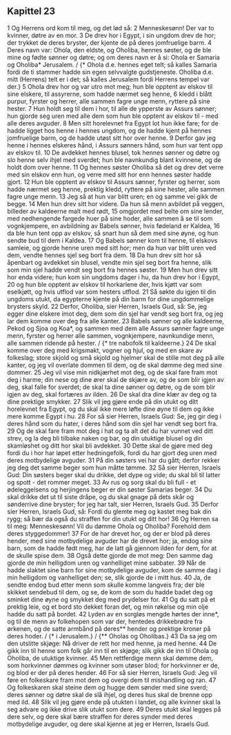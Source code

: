 ## Kapittel 23

1 Og Herrens ord kom til meg, og det lød så:
2 Menneskesønn! Der var to kvinner, døtre av en mor.
3 De drev hor i Egypt, i sin ungdom drev de hor; der trykket de deres bryster, der kjente de på deres jomfruelige barm.
4 Deres navn var: Ohola, den eldste, og Oholiba, hennes søster, og de ble mine og fødte sønner og døtre; og om deres navn er å si: Ohola er Samaria og Oholiba* Jerusalem. / {* Ohola d.e. hennes eget telt; så kalles Samaria fordi de ti stammer hadde sin egen selvvalgte gudstjeneste. Oholiba d.e. mitt (Herrens) telt er i det; så kalles Jerusalem fordi Herrens tempel var der.}
5 Ohola drev hor og var utro mot meg; hun ble opptent av elskov til sine elskere, til assyrerne, som hadde nærmet seg henne,
6 kledd i blått purpur, fyrster og herrer, alle sammen fagre unge menn, ryttere på sine hester.
7 Hun holdt seg til dem i hor, til alle de ypperste av Assurs sønner; hun gjorde seg uren med alle dem som hun ble opptent av elskov til - med alle deres avguder.
8 Men sitt horelevnet fra Egypt lot hun ikke fare; for de hadde ligget hos henne i hennes ungdom, og de hadde kjent på hennes jomfruelige barm, og de hadde utøst sitt hor over henne.
9 Derfor gav jeg henne i hennes elskeres hånd, i Assurs sønners hånd, som hun var tent opp av elskov til.
10 De avdekket hennes blusel, tok hennes sønner og døtre og slo henne selv ihjel med sverdet; hun ble navnkundig blant kvinnene, og de holdt dom over henne.
11 Og hennes søster Oholiba så det og drev det verre med sin elskov enn hun, og verre med sitt hor enn hennes søster hadde gjort.
12 Hun ble opptent av elskov til Assurs sønner, fyrster og herrer, som hadde nærmet seg henne, prektig kledd, ryttere på sine hester, alle sammen fagre unge menn.
13 Jeg så at hun var blitt uren; en og samme vei gikk de begge.
14 Men hun drev sitt hor videre. Da hun så menn avbildet på veggen, billeder av kaldeerne malt med rødt,
15 omgjordet med belte om sine lender, med nedhengende fargede huer på sine hoder, alle sammen å se til som vognkjempere, en avbildning av Babels sønner, hvis fødeland er Kaldea,
16 da ble hun tent opp av elskov, så snart hun så dem med sine øyne, og hun sendte bud til dem i Kaldea.
17 Og Babels sønner kom til henne, til elskovs samleie, og gjorde henne uren med sitt hor; men da hun var blitt uren ved dem, vendte hennes sjel seg bort fra dem.
18 Da hun drev sitt hor så åpenbart og avdekket sin blusel, vendte min sjel seg bort fra henne, slik som min sjel hadde vendt seg bort fra hennes søster.
19 Men hun drev sitt hor enda videre; hun kom sin ungdoms dager i hu, da hun drev hor i Egypt,
20 og hun ble opptent av elskov til horkarlene der, hvis kjøtt var som eselkjøtt, og hvis utflod var som hesters utflod.
21 Så søkte du igjen til din ungdoms utukt, da egypterne kjente på din barm for dine ungdommelige brysters skyld.
22 Derfor, Oholiba, sier Herren, Israels Gud, så: Se, jeg egger dine elskere imot deg, dem som din sjel har vendt seg bort fra, og jeg lar dem komme over deg fra alle kanter.
23 Babels sønner og alle kaldeerne, Pekod og Sjoa og Koa*, og sammen med dem alle Assurs sønner fagre unge menn, fyrster og herrer alle sammen, vognkjempere, navnkundige menn, alle sammen ridende på hester. / {* tre nabofolk til kaldeerne.}
24 De skal komme over deg med krigsmakt, vogner og hjul, og med en skare av folkeslag; store skjold og små skjold og hjelmer skal de stille mot deg på alle kanter, og jeg vil overlate dommen til dem, og de skal dømme deg med sine dommer.
25 Jeg vil vise min nidkjærhet mot deg, og de skal fare fram mot deg i harme; din nese og dine ører skal de skjære av, og de som blir igjen av deg, skal falle for sverdet; de skal ta dine sønner og døtre, og de som blir igjen av deg, skal fortæres av ilden.
26 De skal dra dine klær av deg og ta dine prektige smykker.
27 Slik vil jeg gjøre ende på din utukt og ditt horelevnet fra Egypt, og du skal ikke mere løfte dine øyne til dem og ikke mere komme Egypt i hu.
28 For så sier Herren, Israels Gud: Se, jeg gir deg i deres hånd som du hater, i deres hånd som din sjel har vendt seg bort fra.
29 Og de skal fare fram mot deg i hat og ta alt det du har vunnet ved ditt strev, og la deg bli tilbake naken og bar, og din utuktige blusel og din skamløshet og ditt hor skal bli avdekket.
30 Dette skal de gjøre med deg fordi du i hor har løpet etter hedningefolk, fordi du har gjort deg uren med deres motbydelige avguder.
31 På din søsters vei har du gått; derfor rekker jeg deg det samme beger som hun måtte tømme.
32 Så sier Herren, Israels Gud: Din søsters beger skal du drikke, det dype og vide; du skal bli til latter og spott - det rommer meget.
33 Av rus og sorg skal du bli full - et ødeleggelsens og herjingens beger er din søster Samarias beger.
34 Du skal drikke det ut til siste dråpe, og du skal gnage på dets skår og sønderrive dine bryster; for jeg har talt, sier Herren, Israels Gud.
35 Derfor sier Herren, Israels Gud, så: Fordi du glemte meg og kastet meg bak din rygg; så bær da også du straffen for din utukt og ditt hor!
36 Og Herren sa til meg: Menneskesønn! Vil du dømme Ohola og Oholiba? Forehold dem deres styggedommer!
37 For de har drevet hor, og der er blod på deres hender, med sine motbydelige avguder har de drevet hor; ja, endog sine barn, som de hadde født meg, har de latt gå gjennom ilden for dem, for at de skulle spise dem.
38 Også dette gjorde de mot meg: Den samme dag gjorde de min helligdom uren og vanhelliget mine sabbater.
39 Når de hadde slaktet sine barn for sine motbydelige avguder, kom de samme dag i min helligdom og vanhelliget den; se, slik gjorde de i mitt hus.
40 Ja, de sendte endog bud etter menn som skulle komme langveis fra; der ble skikket sendebud til dem, og se, de kom de som du hadde badet deg og sminket dine øyne og smykket deg med prydelser for.
41 Og du satt på et prektig leie, og et bord sto dekket foran det, og min røkelse og min olje hadde du satt på bordet.
42 Lyden av en sorgløs mengde hørtes der inne*, og til de menn av folkehopen som var der, hentedes drikkebrødre fra ørkenen, og de satte armbånd på deres** hender og prektige kroner på deres hoder. / {* i Jerusalem.} / {** Oholas og Oholibas.}
43 Da sa jeg om den utslitte skjøge: Nå driver de rett hor med henne, ja med henne.
44 De gikk inn til henne som folk går inn til en skjøge; slik gikk de inn til Ohola og Oholiba, de utuktige kvinner.
45 Men rettferdige menn skal dømme dem, som horkvinner dømmes og kvinner som utøser blod; for horkvinner er de, og blod er der på deres hender.
46 For så sier Herren, Israels Gud: Jeg vil føre en folkeskare fram mot dem og overgi dem til mishandling og ran.
47 Og folkeskaren skal steine dem og hugge dem sønder med sine sverd; deres sønner og døtre skal de slå ihjel, og deres hus skal de brenne opp med ild.
48 Slik vil jeg gjøre ende på utukten i landet, og alle kvinner skal la seg advare og ikke drive slik utukt som dere.
49 Deres utukt skal legges på dere selv, og dere skal bære straffen for deres synder med deres motbydelige avguder, og dere skal kjenne at jeg er Herren, Israels Gud.
